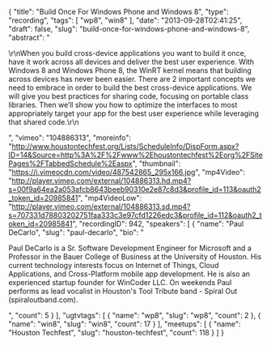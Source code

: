 {
  "title": "Build Once For Windows Phone and Windows 8",
  "type": "recording",
  "tags": [
    "wp8",
    "win8"
  ],
  "date": "2013-09-28T02:41:25",
  "draft": false,
  "slug": "build-once-for-windows-phone-and-windows-8",
  "abstract": "<p>\r\nWhen you build cross-device applications you want to build it once, have it work across all devices and deliver the best user experience. With Windows 8 and Windows Phone 8, the WinRT kernel means that building across devices has never been easier. There are 2 important concepts we need to embrace in order to build the best cross-device applications. We will give you best practices for sharing code, focusing on portable class libraries. Then we’ll show you how to optimize the interfaces to most appropriately target your app for the best user experience while leveraging that shared code.\r\n</p>",
  "vimeo": "104886313",
  "moreinfo": "http://www.houstontechfest.org/Lists/ScheduleInfo/DispForm.aspx?ID=14&Source=http%3A%2F%2Fwww%2Ehoustontechfest%2Eorg%2FSitePages%2FTabbedSchedule%2Easpx",
  "thumbnail": "https://i.vimeocdn.com/video/487542865_295x166.jpg",
  "mp4Video": "http://player.vimeo.com/external/104886313.hd.mp4?s=00f9a64ea2a053afcb8643beeb90310e2e87c8d3&profile_id=113&oauth2_token_id=20985841",
  "mp4VideoLow": "http://player.vimeo.com/external/104886313.sd.mp4?s=707331d78803202751faa333c3e97cfd1226edc3&profile_id=112&oauth2_token_id=20985841",
  "recordingID": 942,
  "speakers": [
    {
      "name": "Paul DeCarlo",
      "slug": "paul-decarlo",
      "bio": "<p>Paul DeCarlo is a Sr. Software Development Engineer for Microsoft and a Professor in the Bauer College of Business at the University of Houston. His current technology interests focus on Internet of Things, Cloud Applications, and Cross-Platform mobile app development. He is also an experienced startup founder for WinCoder LLC. On weekends Paul performs as lead vocalist in Houston's Tool Tribute band - Spiral Out (spiraloutband.com).</p>",
      "count": 5
    }
  ],
  "ugtvtags": [
    {
      "name": "wp8",
      "slug": "wp8",
      "count": 2
    },
    {
      "name": "win8",
      "slug": "win8",
      "count": 17
    }
  ],
  "meetups": [
    {
      "name": "Houston Techfest",
      "slug": "houston-techfest",
      "count": 118
    }
  ]
}